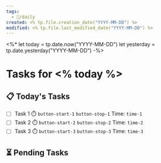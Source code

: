 ```yaml
---
tags:
  - 📅/daily
created: <% tp.file.creation_date("YYYY-MM-DD") %>
modified: <% tp.file.last_modified_date("YYYY-MM-DD") %>
---
```

<%*
let today = tp.date.now("YYYY-MM-DD")
let yesterday = tp.date.yesterday("YYYY-MM-DD")
-%>

# Tasks for <% today %>

## 📋 Today's Tasks
- [ ] Task 1 ⏱️ `button-start-1` `button-stop-1` Time: `time-1`
- [ ] Task 2 ⏱️ `button-start-2` `button-stop-2` Time: `time-2`
- [ ] Task 3 ⏱️ `button-start-3` `button-stop-3` Time: `time-3`

<script>
// Time tracking functionality
document.addEventListener('DOMContentLoaded', function() {
    let timers = {};
    
    // Create buttons for each task
    for (let i = 1; i <= 3; i++) {
        const startBtn = document.createElement('button');
        startBtn.innerText = '▶️ Start';
        startBtn.className = 'timer-btn start';
        document.querySelector(`[data-button-start-${i}]`).replaceWith(startBtn);

        const stopBtn = document.createElement('button');
        stopBtn.innerText = '⏹️ Stop';
        stopBtn.className = 'timer-btn stop';
        stopBtn.style.display = 'none';
        document.querySelector(`[data-button-stop-${i}]`).replaceWith(stopBtn);

        const timeSpan = document.createElement('span');
        timeSpan.innerText = '00:00:00';
        document.querySelector(`[data-time-${i}]`).replaceWith(timeSpan);

        startBtn.onclick = function() {
            timers[i] = {
                start: Date.now(),
                interval: setInterval(() => {
                    const elapsed = Math.floor((Date.now() - timers[i].start) / 1000);
                    const hours = Math.floor(elapsed / 3600);
                    const minutes = Math.floor((elapsed % 3600) / 60);
                    const seconds = elapsed % 60;
                    timeSpan.innerText = 
                        `${hours.toString().padStart(2, '0')}:${minutes.toString().padStart(2, '0')}:${seconds.toString().padStart(2, '0')}`;
                }, 1000)
            };
            startBtn.style.display = 'none';
            stopBtn.style.display = 'inline';
        };

        stopBtn.onclick = function() {
            if (timers[i]) {
                clearInterval(timers[i].interval);
                timers[i] = null;
            }
            startBtn.style.display = 'inline';
            stopBtn.style.display = 'none';
        };
    }
});
</script>

<style>
.timer-btn {
    padding: 2px 8px;
    margin: 0 4px;
    border-radius: 4px;
    border: 1px solid #ccc;
    cursor: pointer;
}
.timer-btn.start {
    background-color: #4CAF50;
    color: white;
}
.timer-btn.stop {
    background-color: #f44336;
    color: white;
}
</style>

## ⏳ Pending Tasks